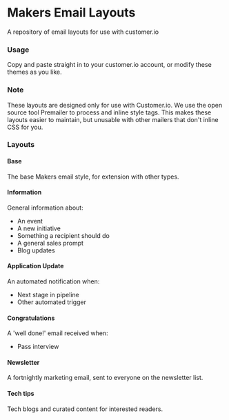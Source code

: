 Makers Email Layouts
=====

A repository of email layouts for use with customer.io 

### Usage

Copy and paste straight in to your customer.io account, or modify these themes as you like.

### Note

These layouts are designed only for use with Customer.io. We use the open source tool Premailer to process and inline style tags. This makes these layouts easier to maintain, but unusable with other mailers that don't inline CSS for you.

### Layouts 

#### Base

The base Makers email style, for extension with other types.

#### Information

General information about:

- An event
- A new initiative
- Something a recipient should do
- A general sales prompt
- Blog updates

#### Application Update

An automated notification when:

- Next stage in pipeline
- Other automated trigger

#### Congratulations

A 'well done!' email received when:

- Pass interview

#### Newsletter

A fortnightly marketing email, sent to everyone on the newsletter list.

#### Tech tips

Tech blogs and curated content for interested readers.
